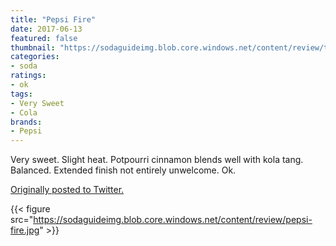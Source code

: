 ```yaml
---
title: "Pepsi Fire"
date: 2017-06-13
featured: false
thumbnail: "https://sodaguideimg.blob.core.windows.net/content/review/thumbs/pepsi-fire.jpg"
categories:
- soda
ratings:
- ok
tags:
- Very Sweet
- Cola
brands:
- Pepsi
---
```


Very sweet. Slight heat. Potpourri cinnamon blends well with kola tang. Balanced. Extended finish not entirely unwelcome. Ok.

[Originally posted to Twitter.](https://twitter.com/Cavorter/status/874779181082697728)

{{< figure src="https://sodaguideimg.blob.core.windows.net/content/review/pepsi-fire.jpg" >}}
